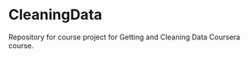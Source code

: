 CleaningData
============

Repository for course project for Getting and Cleaning Data Coursera course.
